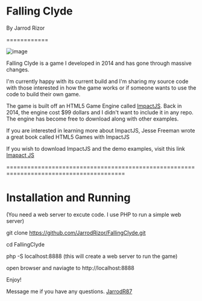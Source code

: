 Falling Clyde
============

By Jarrod Rizor

============

![image](https://user-images.githubusercontent.com/1922801/111210615-d4209280-85a3-11eb-832e-5a377ea376bc.png)

Falling Clyde is a game I developed in 2014 and has gone through massive changes.

I'm currently happy with its current build and I'm sharing my source code with those interested
in how the game works or if someone wants to use the code to build their own game. 

The game is built off an HTML5 Game Engine called [ImpactJS](https://github.com/phoboslab/impact). Back in 2014, the engine cost $99 dollars 
and I didn't want to include it in any repo. The engine has become free to download along with other examples.

If you are interested in learning more about ImpactJS, Jesse Freeman wrote a great book called 
HTML5 Games with ImpactJS

If you wish to download ImpactJS and the demo examples, visit this link
[Imapact JS](https://impactjs.com/download)

========================================================================================

# Installation and Running
(You need a web server to excute code. I use PHP to run a simple web server)

git clone https://github.com/JarrodRizor/FallingClyde.git

cd FallingClyde

php -S localhost:8888 (this will create a web server to run the game)

open browser and naviagte to http://localhost:8888 

Enjoy!

Message me if you have any questions.
[JarrodR87](https://twitter.com/JarrodR87)
